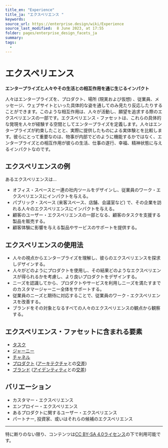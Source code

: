 ```yaml
---
title_en: "Experience"
title_ja: "エクスペリエンス "
keywords: 
source_url: https://enterprise.design/wiki/Experience
source_last_modified:  8 June 2023, at 17:55
folder: pages/enterprise_design_facets_ja
summary:
tags: 
  - 
---
```

# エクスペリエンス
**エンタープライズと人々やその生活との相互作用を通じ生じるインパクト**

人々はエンタープライズを、プロダクト、場所 (現実および仮想) 、従業員、メッセージ、ウェブサイトといった具体的な姿を通してのみ見たり反応したりすることができます。このような相互作用は、人々が活動し、願望を追求する際のエクスペリエンスの一部です。エクスペリエンス・ファセットは、これらの具体的な発現を人々が経験する空間としてエンタープライズを定義します。人々はエンタープライズが約束したことと、実際に提供したものによる実体験とを比較します。彼らにとって重要なのは、物事が内部でどのように機能するかではなく、エンタープライズとの相互作用が彼らの生活、仕事の遂行、幸福、精神状態に与えるインパクトなのです。

## エクスペリエンスの例
あるエクスペリエンスは…
- オフィス・スペースと一連の社内ツールをデザインし、従業員のワーク・エクスペリエンスにインパクトを与える。
- パブリック・スペース (来客スペース、店舗、会議室など) で、その企業を訪れる人々のエクスペリエンスにインパクトを与える。
- 顧客のユーザー・エクスペリエンスの一部となる、顧客のタスクを支援する製品を販売する。
- 顧客体験に影響を与える製品やサービスのサポートを提供する。

## エクスペリエンスの使用法
- 人々の視点からエンタープライズを理解し、彼らのエクスペリエンスを探求しデザインする。
- 人々がどのようにプロダクトを使用し、その結果どのようなエクスペリエンスが得られるかを考慮し、より良いプロダクトをデザインする。
- ニーズを認識してから、プロダクトやサービスを利用しニーズを満たすまでのカスタマージャーニー全体をサポートする。
- 従業員のニーズと期待に対応することで、従業員のワーク・エクスペリエンスを改善する。
- ブランドをその対象となるすべての人々のエクスペリエンスの観点から観察する。

## エクスペリエンス・ファセットに含まれる要素
- [タスク](/pages/enterprise_elements_ja/facets_and_intersection_elements_ja/_experience/task_ja.md)
- [ジャーニー](/pages/enterprise_elements_ja/facets_and_intersection_elements_ja/_experience/journey_ja.md)
- [チャネル](/pages/enterprise_elements_ja/facets_and_intersection_elements_ja/_experience/channel_ja.md)
- [プロダクト](/pages/enterprise_elements_ja/facets_and_intersection_elements_ja/_intersection/product_ja.md) ([アーキテクチャ](/pages/enterprise_design_facets_ja/architecture_ja.md)との[交差](/pages/enterprise_design_facets_ja/intersection_ja.md))
- [ブランド](/pages/enterprise_elements_ja/facets_and_intersection_elements_ja/_intersection/brand_ja.md) ([アイデンティティ](/pages/enterprise_design_facets_ja/identity_ja.md)との[交差](/pages/enterprise_design_facets_ja/intersection_ja.md))

## バリエーション
- カスタマー・エクスペリエンス
- エンプロイー・エクスペリエンス
- あるプロダクトに関するユーザー・エクスペリエンス 
- パートナー, 投資家、或いはそれらの候補のエクスペリエンス

---
特に断りのない限り、コンテンツは[CC BY-SA 4.0ライセンス](/pages/license_ja.md)の下で利用可能です。
